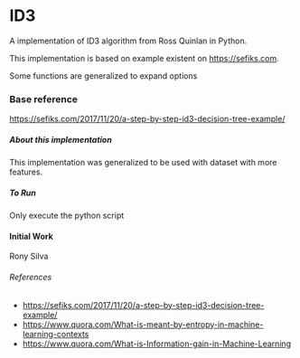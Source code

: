 # ID3
A implementation of ID3 algorithm from Ross Quinlan in Python.

This implementation is based on example existent on https://sefiks.com.

Some functions are generalized to expand options

### Base reference
https://sefiks.com/2017/11/20/a-step-by-step-id3-decision-tree-example/

##### About this implementation
This implementation was generalized to be used with dataset with more features.

##### To Run
Only execute the python script

#### Initial Work
Rony Silva

###### References
- https://sefiks.com/2017/11/20/a-step-by-step-id3-decision-tree-example/
- https://www.quora.com/What-is-meant-by-entropy-in-machine-learning-contexts
- https://www.quora.com/What-is-Information-gain-in-Machine-Learning
